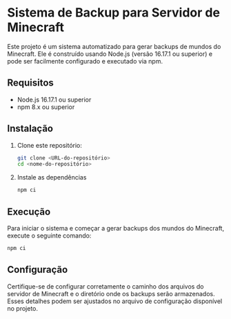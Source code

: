 # Sistema de Backup para Servidor de Minecraft

Este projeto é um sistema automatizado para gerar backups de mundos do Minecraft. Ele é construído usando Node.js (versão 16.17.1 ou superior) e pode ser facilmente configurado e executado via npm.

## Requisitos

- Node.js 16.17.1 ou superior
- npm 8.x ou superior

## Instalação

1. Clone este repositório:
   ```bash
   git clone <URL-do-repositório>
   cd <nome-do-repositório>
   ```
2. Instale as dependências
    ```bash
    npm ci
    ```
## Execução

Para iniciar o sistema e começar a gerar backups dos mundos do Minecraft, execute o seguinte comando:

```bash
npm ci
```

## Configuração

Certifique-se de configurar corretamente o caminho dos arquivos do servidor de Minecraft e o diretório onde os backups serão armazenados. Esses detalhes podem ser ajustados no arquivo de configuração disponível no projeto.
